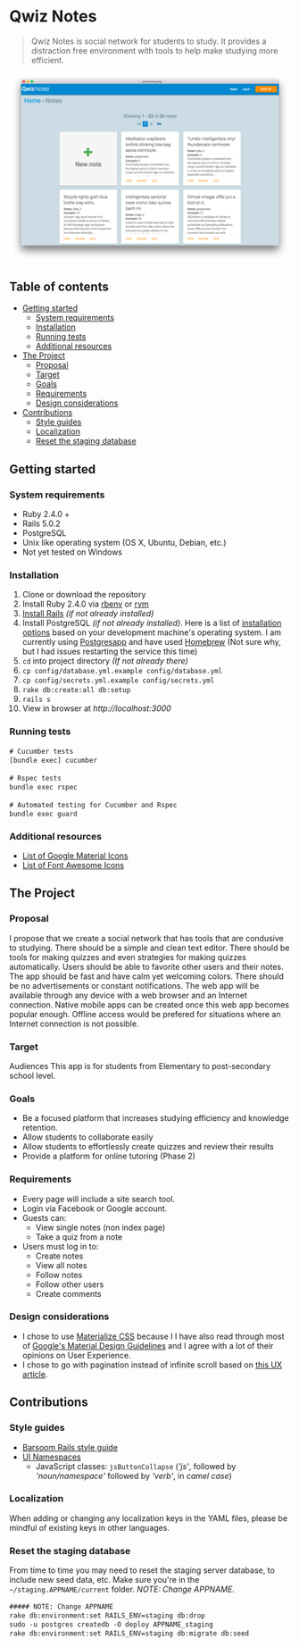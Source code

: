 # Qwiz Notes

> Qwiz Notes is social network for students to study. It provides a distraction free environment with tools to help make studying more efficient.

![Main desktop screenshot](app/assets/images/sample/community.png)

## Table of contents

- [Getting started](#getting-started)
    - [System requirements](#system-requirements)
    - [Installation](#installation)
    - [Running tests](#running-tests)
    - [Additional resources](#additional-resources)
- [The Project](#the-project)
    - [Proposal](#proposal)
    - [Target](#target)
    - [Goals](#goals)
    - [Requirements](#requirements)
    - [Design considerations](#design-considerations)
- [Contributions](#contributions)
    - [Style guides](#style-guide)
    - [Localization](#localization)
    - [Reset the staging database](#reset-the-staging-database)

## Getting started

### System requirements

- Ruby 2.4.0 +
- Rails 5.0.2
- PostgreSQL
- Unix like operating system (OS X, Ubuntu, Debian, etc.)
- Not yet tested on Windows

### Installation

1. Clone or download the repository
1. Install Ruby 2.4.0 via [rbenv](https://github.com/rbenv/rbenv#installation) or [rvm](https://github.com/rvm/rvm)
1. [Install Rails](https://github.com/rails/rails) *(if not already installed)*
1. Install PostgreSQL *(if not already installed)*. Here is a list of [installation options](https://www.postgresql.org/download/) based on your development machine's operating system. I am currently using [Postgresapp](https://postgresapp.com/) and have used [Homebrew](https://brew.sh/) (Not sure why, but I had issues restarting the service this time)
1. `cd` into project directory *(If not already there)*
1. `cp config/database.yml.example config/database.yml`
1. `cp config/secrets.yml.example config/secrets.yml`
1. `rake db:create:all db:setup`
1. `rails s`
1. View in browser at *http://localhost:3000*

### Running tests

```shell
# Cucumber tests
[bundle exec] cucumber

# Rspec tests
bundle exec rspec

# Automated testing for Cucumber and Rspec
bundle exec guard
```

### Additional resources

- [List of Google Material Icons](https://material.io/icons/)
- [List of Font Awesome Icons](http://fontawesome.io/icons/)

## The Project

### Proposal

I propose that we create a social network that has tools that are condusive to studying. There should be a simple and clean text editor. There should be tools for making quizzes and even strategies for making quizzes automatically. Users should be able to favorite other users and their notes. The app should be fast and have calm yet welcoming colors. There should be no advertisements or constant notifications. 
The web app will be available through any device with a web browser and an Internet connection. Native mobile apps can be created once this web app becomes popular enough.  Offline access would be prefered for situations where an Internet connection is not possible.

### Target

 Audiences
This app is for students from Elementary to post-secondary school level.

### Goals

- Be a focused platform that increases studying efficiency and knowledge retention.
- Allow students to collaborate easily
- Allow students to effortlessly create quizzes and review their results
- Provide a platform for online tutoring (Phase 2)

### Requirements

- Every page will include a site search tool. 
- Login via Facebook or Google account.
- Guests can:
    - View single notes (non index page)
    - Take a quiz from a note
- Users must log in to:
    - Create notes
    - View all notes
    - Follow notes
    - Follow other users
    - Create comments

### Design considerations

- I chose to use [Materialize CSS](http://materializecss.com/) because I I have also read through most of [Google's Material Design Guidelines](https://material.io/guidelines/) and I agree with a lot of their opinions on User Experience. 
- I chose to go with pagination instead of infinite scroll based on [this UX article](https://uxplanet.org/ux-infinite-scrolling-vs-pagination-1030d29376f1#.nbadf7yx7).

## Contributions

### Style guides

- [Barsoom Rails style guide](https://github.com/barsoom/devbook/tree/master/styleguide)
- [UI Namespaces](https://csswizardry.com/2015/03/more-transparent-ui-code-with-namespaces/#javascript-namespaces-js-)
    - JavaScript classes: `jsButtonCollapse` (*'js'*, followed by *'noun/namespace'* followed by *'verb'*, in *camel case*)

### Localization

When adding or changing any localization keys in the YAML files, please be mindful of existing keys in other languages.

### Reset the staging database

From time to time you may need to reset the staging server database, to include new seed data, etc. Make sure you're in the `~/staging.APPNAME/current` folder. *NOTE: Change APPNAME.*

```shell
##### NOTE: Change APPNAME
rake db:environment:set RAILS_ENV=staging db:drop
sudo -u postgres createdb -O deploy APPNAME_staging
rake db:environment:set RAILS_ENV=staging db:migrate db:seed
```

